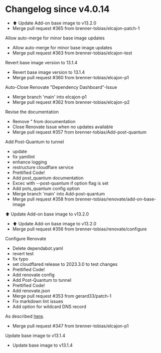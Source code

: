 # Changelog since v4.0.14
- ⬆️ Update Add-on base image to v13.2.0 
- Merge pull request #365 from brenner-tobias/elcajon-patch-1

Allow auto-merge for minor base image updates 
- Allow auto-merge for minor base image updates 
- Merge pull request #363 from brenner-tobias/elcajon-test

Revert base image version to 13.1.4 
- Revert base image version to 13.1.4 
- Merge pull request #360 from brenner-tobias/elcajon-p1

Auto-Close Renovate "Dependency Dashboard"-Issue 
- Merge branch 'main' into elcajon-p1 
- Merge pull request #362 from brenner-tobias/elcajon-p2

Revise the documentation 
- Remove " from documentation 
- Close Renovate Issue when no updates available 
- Merge pull request #357 from brenner-tobias/Add-post-quantum

Add Post-Quantum to tunnel 
- update 
- fix yamllint 
- enhance logging 
- restructure cloudflare service 
- Prettified Code! 
- Add post_quantum documentation 
- Excec with --post-quantum if option flag is set 
- Add pots_quantum config option 
- Merge branch 'main' into Add-post-quantum 
- Merge pull request #358 from brenner-tobias/renovate/add-on-base-image

⬆️ Update Add-on base image to v13.2.0 
- ⬆️ Update Add-on base image to v13.2.0 
- Merge pull request #356 from brenner-tobias/renovate/configure

Configure Renovate 
- Delete dependabot.yaml 
- revert test 
- fix typo 
- set cloudflared release to 2023.3.0 to test changes 
- Prettified Code! 
- Add renovate config 
- Add Post-Quantum to tunnel 
- Prettified Code! 
- Add renovate.json 
- Merge pull request #353 from gerard33/patch-1 
- Fix markdown lint issues 
- Add option for wildcard DNS record

As described [here](https://blog.cloudflare.com/wildcard-proxy-for-everyone/). 
- Merge pull request #347 from brenner-tobias/elcajon-p1

Update base image to v13.1.4 
- Update base image to v13.1.4 
